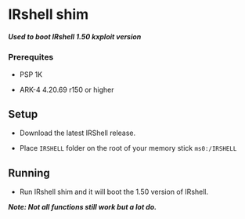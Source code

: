 # IRshell shim

##### Used to boot IRshell 1.50 kxploit version


### Prerequites 

- PSP 1K

- ARK-4 4.20.69 r150 or higher


## Setup

- Download the latest IRShell release.

- Place `IRSHELL` folder on the root of your memory stick `ms0:/IRSHELL`


## Running

- Run IRshell shim and it will boot the 1.50 version of IRshell.

<b><em>Note: Not all functions still work but a lot do.</em></b>
